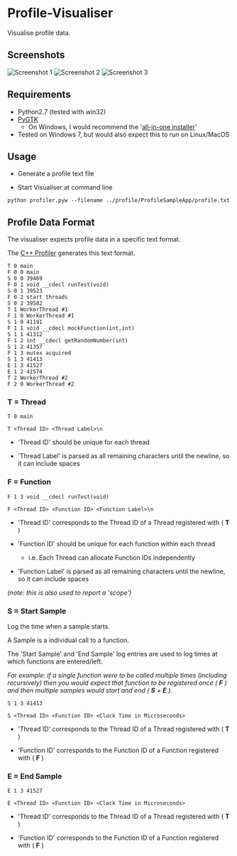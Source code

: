 # Profile-Visualiser

Visualise profile data.

## Screenshots

![Screenshot 1](docs/screenshot_1.png "Screenshot 1")
![Screenshot 2](docs/screenshot_2.png "Screenshot 2")
![Screenshot 3](docs/screenshot_3.png "Screenshot 3")

## Requirements

* Python2.7 (tested with win32)
* [PyGTK](http://www.pygtk.org/downloads.html)
  * On Windows, I would recommend the '[all-in-one installer](http://ftp.gnome.org/pub/GNOME/binaries/win32/pygtk/2.24/)'
* Tested on Windows 7, but would also expect this to run on Linux/MacOS

## Usage

* Generate a profile text file

* Start Visualiser at command line

``` python profiler.pyw --filename ../profile/ProfileSampleApp/profile.txt ```

## Profile Data Format

The visualiser expects profile data in a specific text format.

The [C++ Profiler](https://github.com/JimKnowler/profile) generates this text format.

```
T 0 main
F 0 0 main
S 0 0 39469
F 0 1 void __cdecl runTest(void)
S 0 1 39523
F 0 2 start threads
S 0 2 39582
T 1 WorkerThread #1
F 1 0 WorkerThread #1
S 1 0 41191
F 1 1 void __cdecl mockFunction(int,int)
S 1 1 41312
F 1 2 int __cdecl getRandomNumber(int)
S 1 2 41357
F 1 3 mutex acquired
S 1 3 41413
E 1 3 41527
E 1 2 41574
T 2 WorkerThread #2
F 2 0 WorkerThread #2
```

### T = Thread

``` T 0 main ```

``` T <Thread ID> <Thread Label>\n ```

* 'Thread ID' should be unique for each thread

* 'Thread Label' is parsed as all remaining characters until the newline, so it can include spaces

### F = Function

``` F 1 3 void __cdecl runTest(void) ```

``` F <Thread ID> <Function ID> <Function Label>\n ```

* 'Thread ID' corresponds to the Thread ID of a Thread registered with ( **T** ) 

* 'Function ID' should be unique for each function within each thread
  * i.e. Each Thread can allocate Function IDs independently

* 'Function Label' is parsed as all remaining characters until the newline, so it can include spaces

*(note: this is also used to report a 'scope')*

### S = Start Sample

Log the time when a sample starts.

A Sample is a individual call to a function.

The 'Start Sample' and 'End Sample' log entries are used to log times at which functions are entered/left.

*For example: if a single function were to be called multiple times (including recursively) then you would expect that function to be registered once ( **F** ) and then multiple samples would start and end ( **S** + **E** ).*

``` S 1 3 41413 ```

``` S <Thread ID> <Function ID> <Clock Time in Microseconds> ```

* 'Thread ID' corresponds to the Thread ID of a Thread registered with ( **T** ) 

* 'Function ID' corresponds to the Function ID of a Function registered with ( **F** )

### E = End Sample

``` E 1 3 41527 ```

``` E <Thread ID> <Function ID> <Clock Time in Microseconds> ```

* 'Thread ID' corresponds to the Thread ID of a Thread registered with ( **T** ) 

* 'Function ID' corresponds to the Function ID of a Function registered with ( **F** )

